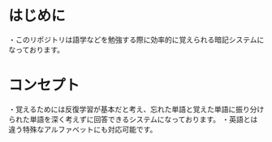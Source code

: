 # はじめに
・このリポジトリは語学などを勉強する際に効率的に覚えられる暗記システムになっております。
# コンセプト
・覚えるためには反復学習が基本だと考え、忘れた単語と覚えた単語に振り分けられた単語を深く考えずに回答できるシステムになっております。
・英語とは違う特殊なアルファベットにも対応可能です。
